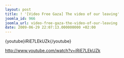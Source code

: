 ```yaml
---
layout: post
title: ! '[Video Free Gaza] The video of our leaving'
joomla_id: 966
joomla_url: video-free-gaza-the-video-of-our-leaving
date: 2009-06-29 22:07:13.000000000 +02:00
---
```

<p>{youtube}iRiE7LEkUZk{/youtube}</p>
<p><a title="departure" href="http://www.youtube.com/watch?v=iRiE7LEkUZk">http://www.youtube.com/watch?v=iRiE7LEkUZk</a></p>

